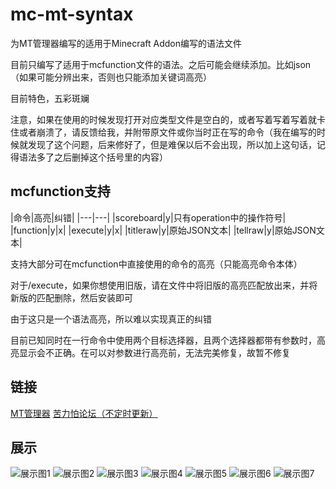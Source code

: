 # mc-mt-syntax

为MT管理器编写的适用于Minecraft Addon编写的语法文件

目前只编写了适用于mcfunction文件的语法。之后可能会继续添加。比如json（如果可能分辨出来，否则也只能添加关键词高亮）

目前特色，五彩斑斓

注意，如果在使用的时候发现打开对应类型文件是空白的，或者写着写着写着就卡住或者崩溃了，请反馈给我，并附带原文件或你当时正在写的命令（我在编写的时候就发现了这个问题，后来修好了，但是难保以后不会出现，所以加上这句话，记得语法多了之后删掉这个括号里的内容）

## mcfunction支持

|命令|高亮|纠错|
|---|---|
|scoreboard|y|只有operation中的操作符号|
|function|y|x|
|execute|y|x|
|titleraw|y|原始JSON文本|
|tellraw|y|原始JSON文本|

支持大部分可在mcfunction中直接使用的命令的高亮（只能高亮命令本体）

对于/execute，如果你想使用旧版，请在文件中将旧版的高亮匹配放出来，并将新版的匹配删除，然后安装即可

由于这只是一个语法高亮，所以难以实现真正的纠错

目前已知同时在一行命令中使用两个目标选择器，且两个选择器都带有参数时，高亮显示会不正确。在可以对参数进行高亮前，无法完美修复，故暂不修复

## 链接

[MT管理器](https://www.coolapk.com/apk/bin.mt.plus)
[苦力怕论坛（不定时更新）](https://klpbbs.com/thread-56633-1-1.html)

## 展示

![展示图1](./img/1.jpg)
![展示图2](./img/2.jpg)
![展示图3](./img/3.jpg)
![展示图4](./img/4.jpg)
![展示图5](./img/5.jpg)
![展示图6](./img/6.jpg)
![展示图7](./img/7.jpg)

